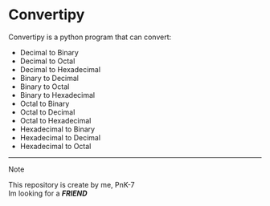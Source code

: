 # Convertipy
Convertipy is a python program that can convert:
- Decimal to Binary
- Decimal to Octal
- Decimal to Hexadecimal
- Binary to Decimal
- Binary to Octal
- Binary to Hexadecimal
- Octal to Binary
- Octal to Decimal
- Octal to Hexadecimal
- Hexadecimal to Binary
- Hexadecimal to Decimal
- Hexadecimal to Octal
***
> [!NOTE]
> This repository is create by me, PnK-7<br>Im looking for a **_FRIEND_**

